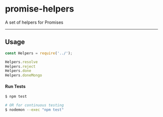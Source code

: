 # promise-helpers
A set of helpers for Promises

----

## Usage

```js
const Helpers = require('../');

Helpers.resolve
Helpers.reject
Helpers.done
Helpers.doneMongo
```


#### Run Tests

```bash
$ npm test

# OR for continuous testing
$ nodemon --exec "npm test"
```
